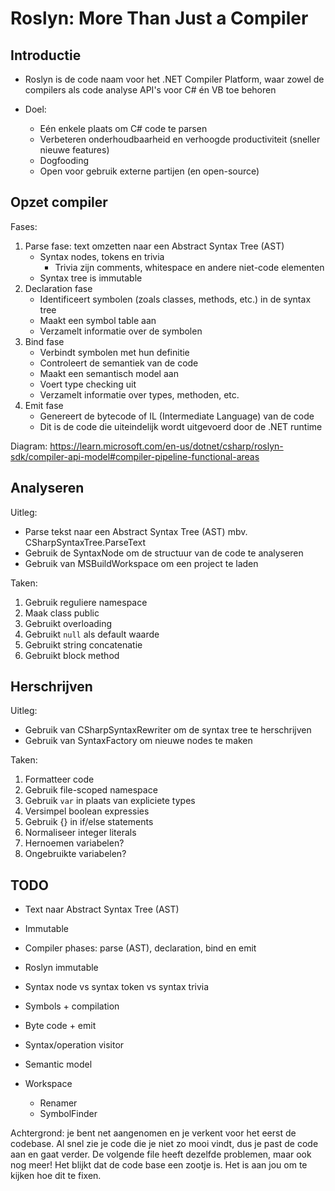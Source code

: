 # Roslyn: More Than Just a Compiler

## Introductie

- Roslyn is de code naam voor het .NET Compiler Platform, waar zowel de compilers als code analyse API's voor C# én VB toe behoren
- Doel:

  - Eén enkele plaats om C# code te parsen
  - Verbeteren onderhoudbaarheid en verhoogde productiviteit (sneller nieuwe features)
  - Dogfooding
  - Open voor gebruik externe partijen (en open-source)

## Opzet compiler

Fases:

1. Parse fase: text omzetten naar een Abstract Syntax Tree (AST)
   - Syntax nodes, tokens en trivia
     - Trivia zijn comments, whitespace en andere niet-code elementen
   - Syntax tree is immutable
2. Declaration fase
    - Identificeert symbolen (zoals classes, methods, etc.) in de syntax tree
    - Maakt een symbol table aan
    - Verzamelt informatie over de symbolen
3. Bind fase
    - Verbindt symbolen met hun definitie
    - Controleert de semantiek van de code
    - Maakt een semantisch model aan
    - Voert type checking uit
    - Verzamelt informatie over types, methoden, etc.
4. Emit fase
    - Genereert de bytecode of IL (Intermediate Language) van de code
    - Dit is de code die uiteindelijk wordt uitgevoerd door de .NET runtime

Diagram: https://learn.microsoft.com/en-us/dotnet/csharp/roslyn-sdk/compiler-api-model#compiler-pipeline-functional-areas

## Analyseren

Uitleg:

- Parse tekst naar een Abstract Syntax Tree (AST) mbv. CSharpSyntaxTree.ParseText
- Gebruik de SyntaxNode om de structuur van de code te analyseren
- Gebruik van MSBuildWorkspace om een project te laden

Taken:

1. Gebruik reguliere namespace
2. Maak class public
3. Gebruikt overloading
4. Gebruikt `null` als default waarde
5. Gebruikt string concatenatie
6. Gebruikt block method

## Herschrijven

Uitleg:

- Gebruik van CSharpSyntaxRewriter om de syntax tree te herschrijven
- Gebruik van SyntaxFactory om nieuwe nodes te maken

Taken:

1. Formatteer code
2. Gebruik file-scoped namespace
3. Gebruik `var` in plaats van expliciete types
4. Versimpel boolean expressies
5. Gebruik {} in if/else statements
6. Normaliseer integer literals
7. Hernoemen variabelen?
8. Ongebruikte variabelen?

## TODO

- Text naar Abstract Syntax Tree (AST)
- Immutable

- Compiler phases: parse (AST), declaration, bind en emit
- Roslyn immutable
- Syntax node vs syntax token vs syntax trivia
- Symbols + compilation
- Byte code + emit
- Syntax/operation visitor
- Semantic model
- Workspace
  - Renamer
  - SymbolFinder

Achtergrond: je bent net aangenomen en je verkent voor het eerst de codebase. Al snel zie je code die je niet zo mooi vindt, dus je past de code aan en gaat verder. De volgende file heeft dezelfde problemen, maar ook nog meer! Het blijkt dat de code base een zootje is. Het is aan jou om te kijken hoe dit te fixen.
